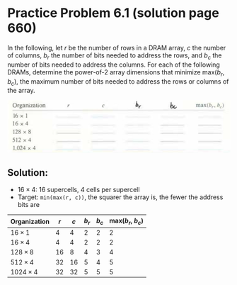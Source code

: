 # Practice Problem 6.1 (solution page 660)
In the following, let $r$ be the number of rows in a DRAM array, $c$ the number of columns, $b_r$ the number of bits needed to address the rows, and $b_c$ the number of bits needed to address the columns. For each of the following DRAMs, determine the power-of-2 array dimensions that minimize max($b_r$, $b_c$), the maximum number of bits needed to address the rows or columns of the array.

![](./images/6.1.png)

## Solution:

<!-- |Organization|$r$|$c$|$b_r$|$b_c$|max($b_r$, $b_c$)|
|-|-|-|-|-|-|
|$16 \times 1$|4|4|2|2|2|
|$16 \times 4$|8|8|3|3|3|
|$128 \times 8$|32|32|5|5|5|
|$512 \times 4$|64|32|6|5|6|
|$1024 \times 4$|64|64|6|6|6| -->

- $16 \times 4$: 16 supercells, 4 cells per supercell
- Target: `min(max(r, c))`, the squarer the array is, the fewer the address bits are

|Organization|$r$|$c$|$b_r$|$b_c$|max($b_r$, $b_c$)|
|-|-|-|-|-|-|
|$16 \times 1$|4|4|2|2|2|
|$16 \times 4$|4|4|2|2|2|
|$128 \times 8$|16|8|4|3|4|
|$512 \times 4$|32|16|5|4|5|
|$1024 \times 4$|32|32|5|5|5|